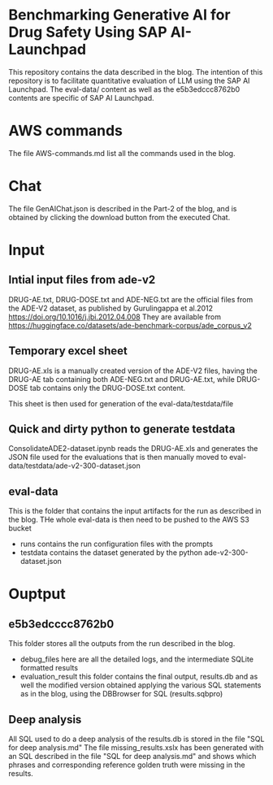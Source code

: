 # Benchmarking Generative AI for Drug Safety Using SAP AI-Launchpad
This repository contains the data described in the blog.
The intention of this repository is to facilitate quantitative evaluation of LLM using the SAP AI Launchpad.
The eval-data/ content as well as the e5b3edccc8762b0 contents are specific of SAP AI Launchpad.

# AWS commands
The file AWS-commands.md list all the commands used in the blog.

# Chat
The file GenAIChat.json is described in the Part-2 of the blog, and is obtained by clicking the download button from the executed Chat.

# Input
## Intial input files from ade-v2
DRUG-AE.txt, DRUG-DOSE.txt and ADE-NEG.txt are the official files from the ADE-V2 dataset, as published by Gurulingappa et al.2012 https://doi.org/10.1016/j.jbi.2012.04.008
They are available from https://huggingface.co/datasets/ade-benchmark-corpus/ade_corpus_v2

## Temporary excel sheet
DRUG-AE.xls is a manually created version of the ADE-V2 files, having the DRUG-AE tab containing both ADE-NEG.txt and DRUG-AE.txt, while DRUG-DOSE tab contains only the DRUG-DOSE.txt content.

This sheet is then used for generation of the eval-data/testdata/file

## Quick and dirty python to generate testdata
ConsolidateADE2-dataset.ipynb reads the DRUG-AE.xls and generates the JSON file used for the evaluations that is then manually moved to eval-data/testdata/ade-v2-300-dataset.json

## eval-data 
This is the folder that contains the input artifacts for the run as described in the blog.
THe whole eval-data is then need to be pushed to the AWS S3 bucket 
- runs
contains the run configuration files with the prompts
- testdata
contains the dataset generated by the python ade-v2-300-dataset.json

# Ouptput
## e5b3edcccc8762b0
This  folder stores all the outputs from the run described in the blog. 
- debug_files
  here are all the detailed logs, and the intermediate SQLite formatted results
- evaluation_result
  this folder contains the final output, results.db and as well the modified version obtained applying the various SQL statements as in the blog, using the DBBrowser for SQL (results.sqbpro)
## Deep analysis
All SQL used to do a deep analysis of the results.db is stored in the file "SQL for deep analysis.md"
The file missing_results.xslx has been generated with an SQL described in the file "SQL for deep analysis.md" and shows which phrases and corresponding reference golden truth were missing in the results.

